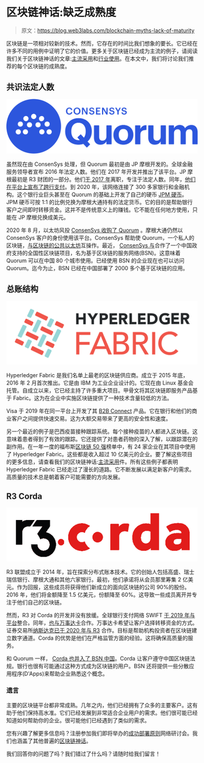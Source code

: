 # 区块链神话:缺乏成熟度

> 原文：<https://blog.web3labs.com/blockchain-myths-lack-of-maturity>

区块链是一项相对较新的技术。然而，它存在的时间比我们想象的要长。它已经在许多不同的用例中证明了它的价值。更多关于区块链已经成为主流的例子，请阅读我们关于区块链神话的文章:[主流采用](/blockchain-myths-mainstream-adoption)和[行业使用](/blockchain-myths-industry-use)。在本文中，我们将讨论我们推荐的每个区块链的成熟度。

## 共识法定人数

**![ConsenSys Quorum](img/7a6ace0b59f61b7cd71220712a784c7c.png)**

虽然现在由 ConsenSys 处理，但 Quorum 最初是由 JP 摩根开发的。全球金融服务领导者宣布 2016 年法定人数。他们在 2017 年开发并推出了该平台。JP 摩根最初是 R3 财团的一部分。他们[于 2017 年](https://cointelegraph.com/news/jpmorgan-chase-quits-r3-to-pursue-its-own-blockchain-strategy)离职，专注于法定人数。同年，[他们在平台上宣布了跨行支付](https://www.coindesk.com/jpmorgan-launches-interbank-payments-platform-quorum-blockchain)。到 2020 年，该网络连接了 300 多家银行和金融机构。这个银行业巨头甚至在 Quorum 的基础上开发了自己的硬币 [JPM 硬币](https://www.investopedia.com/jpmorgan-to-launch-jpm-coin-4587182)。JPM 硬币可按 1:1 的比例兑换为摩根大通持有的法定货币。它的目的是帮助银行客户之间即时转移资金。这并不是传统意义上的赚钱。它不能在任何地方使用，只能在 JP 摩根兑换成美元。

2020 年 8 月，以太坊风投 [ConsenSys 收购了 Quorum](https://www.coindesk.com/consensys-acquires-jp-morgan-quorum-blockchain) 。摩根大通仍然以 ConsenSys 客户的身份使用该平台。ConsenSys 帮助使 Quorum，一个私人的区块链，[与区块链的公共以太坊](https://www.digfingroup.com/consensys-quorum/)互操作。最近， [ConsenSys 与](https://cointelegraph.com/news/consensys-partners-with-china-s-blockchain-service-network)合作了一个中国政府支持的全国性区块链项目，名为基于区块链的服务网络(BSN)。这意味着 Quorum 可以在中国 80 个城市使用。已经使用 BSN 的企业现在也可以访问 Quorum。迄今为止，BSN 已经在中国部署了 2000 多个基于区块链的应用。

## **总账结构**

**![Hyperledger Fabric](img/3326f3577c8929b6390b57bb394ce66a.png)**

Hyperledger Fabric 是我们名单上最老的区块链供应商。成立于 2015 年底，2016 年 2 月首次推出。它是由 IBM 为工业企业设计的。它现在由 Linux 基金会托管。自成立以来，它已经主持了许多重大项目。甲骨文将其区块链即服务产品基于 Fabric。这为在企业中实施区块链提供了一种技术含量较低的方法。

Visa 于 2019 年在同一平台上开发了其 [B2B Connect](https://www.visa.com.au/partner-with-us/payment-technology/visa-b2b-connect.html) 产品。它在银行和他们的商业客户之间提供快速交易。这为大额交易带来了更高的安全性和速度。

另一个最近的例子是巴西疫苗接种跟踪系统。每个接种疫苗的人都进入区块链。这意味着患者得到了有效的跟踪。它还提供了对患者药物的深入了解，以跟踪潜在的副作用。在一年一度的福布斯[区块链 50 强](https://www.forbes.com/sites/michaeldelcastillo/2021/02/02/blockchain-50/?sh=72bab3c2231c)榜单中，有 24 家企业在其项目中使用了 Hyperledger Fabric。这些都是收入超过 10 亿美元的企业。要了解这些项目的更多信息，请查看我们的区块链神话:[主流采用](/blockchain-myths-mainstream-adoption)件。所有这些例子都表明 Hyperledger Fabric 已经走过了漫长的道路。它不断发展以满足新客户的需求。高质量的技术总是朝着客户可能需要的方向发展。

## **R3 Corda**

**![R3-Corda](img/9d01189c2d69a176358bed1c0df55665.png)**

R3 联盟成立于 2014 年，旨在探索分布式账本技术。它的创始人包括高盛、瑞士瑞信银行、摩根大通和其他六家银行。最初，他们承诺将从会员那里筹集 2 亿美元。作为回报，这些成员将获得他们新成立的面向区块链的公司 90%的股份。2016 年，他们将金额降至 1.5 亿美元，份额降至 60%。这导致一些成员离开并专注于他们自己的区块链。

然而，R3 对 Corda 的开发并没有放缓。全球银行支付网络 SWIFT [于 2019 年与平台](https://www.ledgerinsights.com/swift-announces-r3-enterprise-blockchain-payments-trial/)整合。同年，[也与万事达卡](https://cointelegraph.com/news/mastercard-partners-with-blockchain-firm-r3-for-payments-solution)合作。万事达卡希望让客户选择转移资金的方式。证券交易所[纳斯达克已于 2020 年与 R3](https://cointelegraph.com/news/nasdaq-partners-with-r3-to-help-build-institutional-grade-digital-assets) 合作。目标是帮助机构投资者在区块链建立数字通道。Corda 的优势是他们在严格监管方面的经验。这将确保高质量的服务。

和 Quorum 一样， [Corda 也并入了 BSN 中国](https://cointelegraph.com/news/china-s-blockchain-project-bsn-to-integrate-r3-corda)。Corda 让客户遵守中国区块链法规。银行也很有可能通过这种方式成为区块链的用户。BSN 还将提供一些分散应用程序(D'Apps)来帮助企业熟悉这个概念。

### **遗言**

主要的区块链平台都非常成熟。几年之内，他们已经拥有了众多的主要客户。这有助于他们保持高水准。它们已经发展到非常适合企业用户的需求。他们很可能已经知道如何帮助你的企业。很可能他们已经遇到了类似的需求。

您有兴趣了解更多信息吗？注册参加我们即将举办的[成功部署原则](https://www.web3labs.com/principles-webinar)网络研讨会。我们也涵盖了其他普遍的[区块链神话](/7-common-myths-about-blockchain)。

我们回答你的问题了吗？我们错过了什么吗？请随时给我们留言！